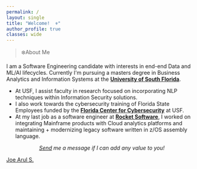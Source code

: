 ```yaml
---
permalink: /
layout: single
title: "Welcome!  ⚜️"
author_profile: true
classes: wide
---
```


> ❄️About Me

I am a Software Engineering candidate with interests in end-end Data and ML/AI lifecycles. Currently I'm pursuing a masters degree in Business Analytics and Information Systems at the [**University of South Florida**](https://www.usf.edu/). 
- At USF, I assist faculty in research focused on incorporating NLP techniques within Information Security solutions. 
- I also work towards the cybersecurity training of Florida State Employees funded by the [**Florida Center for Cybersecurity**](https://cyberflorida.org/) at USF. 
- At my last job as a software engineer at [**Rocket Software**](https://www.rocketsoftware.com/products/rocket-tmon-one/rocket-tmon), I worked on integrating Mainframe products with Cloud analytics platforms and maintaining + modernizing legacy software written in z/OS assembly language. 

<p style="text-align: center;"> <em> <a href="mailto:s.joearul@gmail.com">Send</a> me a message if I can add any value to you! </em> </p>

<div class="badge-base LI-profile-badge" data-locale="en_US" data-size="medium" data-theme="dark" data-type="HORIZONTAL" data-vanity="joearul" data-version="v1"><a class="badge-base__link LI-simple-link" href="https://www.linkedin.com/in/joearul?trk=profile-badge">Joe Arul S.</a></div>
              